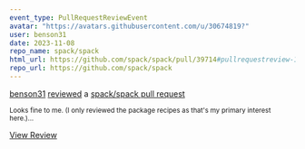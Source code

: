 ```yaml
---
event_type: PullRequestReviewEvent
avatar: "https://avatars.githubusercontent.com/u/30674819?"
user: benson31
date: 2023-11-08
repo_name: spack/spack
html_url: https://github.com/spack/spack/pull/39714#pullrequestreview-1719073755
repo_url: https://github.com/spack/spack
---
```


<a href='https://github.com/benson31' target='_blank'>benson31</a> <a href='https://github.com/spack/spack/pull/39714#pullrequestreview-1719073755' target='_blank'>reviewed</a> a <a href='https://github.com/spack/spack/pull/39714' target='_blank'>spack/spack pull request</a>

<small>Looks fine to me. (I only reviewed the package recipes as that's my primary interest here.)...</small>

<a href='https://github.com/spack/spack/pull/39714#pullrequestreview-1719073755' target='_blank'>View Review</a>